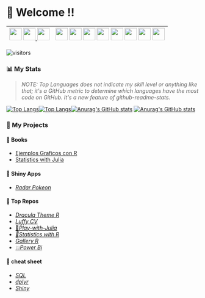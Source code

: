 # 🤖 Welcome !! 

|<a href = "https://www.linkedin.com/in/daniel-rojsanch/"> <img height="32" width="32" src="https://cdn.simpleicons.org/LinkedIn" /></a> <a href = "mailto:daniel.rojsanch@gmail.com"><img height="32" width="32" src="https://cdn.simpleicons.org/Gmail" /> </a> <a href = "https://t.me/daniel_rojsanch"><img height="32" width="32" src="https://cdn.simpleicons.org/Telegram" /> </a>|<img height="32" width="32" src="https://cdn.simpleicons.org/R" /> <img height="32" width="32" src="https://cdn.simpleicons.org/Julia" /> <img height="32" width="32" src="https://cdn.simpleicons.org/LaTeX" /> <img height="32" width="32" src="https://cdn.simpleicons.org/MySQL/2196F3" /> <img height="32" width="32" src="https://cdn.simpleicons.org/VisualStudioCode" /> <img height="32" width="32" src="https://cdn.simpleicons.org/Jupyter" /> <img height="32" width="32" src="https://cdn.simpleicons.org/PowerBi" /> <img height="32" width="32" src="https://cdn.simpleicons.org/Linux/000000" />|
|---|---|

![visitors](https://visitor-badge.glitch.me/badge?page_id=daniel-rojsanch.daniel-rojsanch&left_color=yellow&right_color=blue)

### :bar_chart: My Stats

> *NOTE: Top Languages does not indicate my skill level or anything like that; it's a GitHub metric to determine which languages have the most code on GitHub. It's a new feature of github-readme-stats.*

[![Top Langs](https://github-readme-stats-goku.vercel.app/api/top-langs/?username=daniel-rojsanch&layout=compact&hide=jupyter%20notebook,html,css,javascript&theme=buefy#gh-light-mode-only)](https://github.com/anuraghazra/github-readme-stats#gh-light-mode-only)[![Top Langs](https://github-readme-stats-goku.vercel.app/api/top-langs/?username=daniel-rojsanch&layout=compact&hide=jupyter%20notebook,html,css,javascript&theme=buefyk#gh-dark-mode-only)](https://github.com/anuraghazra/github-readme-stats#gh-dark-mode-only)[![Anurag's GitHub stats](https://github-readme-stats-goku.vercel.app/api?username=daniel-rojsanch&show_icons=true&theme=yeblu#gh-light-mode-only)](https://github.com/anuraghazra/github-readme-stats#gh-light-mode-only) [![Anurag's GitHub stats](https://github-readme-stats-goku.vercel.app/api?username=daniel-rojsanch&show_icons=true&theme=buefy#gh-dark-mode-only)](https://github.com/anuraghazra/github-readme-stats#gh-dark-mode-only) 

<!--[](./profile-3d-contrib/profile-season-animate.svg)-->

### 📌 My Projects


#### 📙 Books
- [Ejemplos Graficos con R](https://daniel-rojsanch.github.io/50-Ejemplos-Graficos-con-R/intro.html)
- [Statistics with Julia ](https://daniel-rojsanch.github.io/Statistics-with-Julia/intro.html) 

#### 🎸 Shiny Apps 
- [*Radar Pokeon*](https://daniel-rojsanch.shinyapps.io/radar_pokemon/)

#### 🚀 Top Repos 
- [*Dracula Theme R*](https://github.com/daniel-rojsanch/dracula-theme-R)
- [*Luffy CV*](https://github.com/daniel-rojsanch/Luffy-awesome-cv)
- [🐸*Play-with-Julia*](https://github.com/daniel-rojsanch/Play-with-Julia)
- [*🌵Statistics with R*](https://github.com/daniel-rojsanch/Statistics-wit)
- [*Gallery R*](https://github.com/daniel-rojsanch/Gallery-R)
- [*💥Power Bi*](https://github.com/daniel-rojsanch/Power-Bi)
#### 🍕 cheat sheet 
- [*SQL*](https://learnsql.com/blog/sql-basics-cheat-sheet/sql-basics-cheat-sheet-a4.pdf) 
- [*dplyr*](https://www.rstudio.com/wp-content/uploads/2015/02/data-wrangling-cheatsheet.pdf) 
- [*Shiny*](https://shiny.rstudio.com/images/shiny-cheatsheet.pdf)

